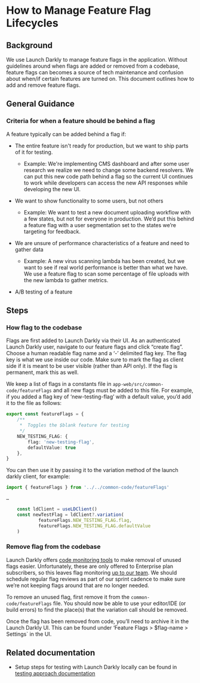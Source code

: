 # How to Manage Feature Flag Lifecycles

## Background

We use Launch Darkly to manage feature flags in the application. Without guidelines around when flags are added or removed from a codebase, feature flags can becomes a source of tech maintenance and confusion about when/if certain features are turned on. This document outlines how to add and remove feature flags.

## General Guidance

### Criteria for when a feature should be behind a flag

A feature typically can be added behind a flag if:

-   The entire feature isn't ready for production, but we want to ship parts of it for testing.

    -   Example: We're implementing CMS dashboard and after some user research we realize we need to change some backend resolvers. We can put this new code path behind a flag so the current UI continues to work while developers can access the new API responses while developing the new UI.

-   We want to show functionality to some users, but not others

    -   Example: We want to test a new document uploading workflow with a few states, but not for everyone in production. We’d put this behind a feature flag with a user segmentation set to the states we’re targeting for feedback.

-   We are unsure of performance characteristics of a feature and need to gather data

    -   Example: A new virus scanning lambda has been created, but we want to see if real world performance is better than what we have. We use a feature flag to scan some percentage of file uploads with the new lambda to gather metrics.

-   A/B testing of a feature

## Steps
### How flag to the codebase

Flags are first added to Launch Darkly via their UI. As an authenticated Launch Darkly user, navigate to our feature flags and click “create flag”. Choose a human readable flag name and a ‘-’ delimited flag key. The flag key is what we use inside our code. Make sure to mark the flag as client side if it is meant to be user visible (rather than API only). If the flag is permanent, mark this as well.

We keep a list of flags in a constants file in `app-web/src/common-code/featureFlags` and all new flags must be added to this file. For example, if you added a flag key of ‘new-testing-flag’ with a default value, you’d add it to the file as follows:

```typescript
export const featureFlags = {
    /**
     *  Toggles the $blank feature for testing
     */
    NEW_TESTING_FLAG: {
        flag: 'new-testing-flag',
        defaultValue: true
    },
}
```

You can then use it by passing it to the variation method of the launch darkly client, for example:

```typescript
import { featureFlags } from '../../common-code/featureFlags'

…

    const ldClient = useLDClient()
    const newTestFlag = ldClient?.variation(
            featureFlags.NEW_TESTING_FLAG.flag,
            featureFlags.NEW_TESTING_FLAG.defaultValue
    )
```

### Remove flag from the codebase

Launch Darkly offers [code monitoring tools](https://docs.launchdarkly.com/home/code/code-references) to make removal of unused flags easier. Unfortunately, these are only offered to Enterprise plan subscribers, so this leaves flag monitoring [up to our team](https://docs.launchdarkly.com/guides/best-practices/technical-debt). We should schedule regular flag reviews as part of our sprint cadence to make sure we’re not keeping flags around that are no longer needed.

To remove an unused flag, first remove it from the `common-code/featureFlags` file. You should now be able to use your editor/IDE (or build errors) to find the place(s) that the variation call should be removed.

Once the flag has been removed from code, you’ll need to archive it in the Launch Darkly UI. This can be found under ‘Feature Flags > $flag-name > Settings` in the UI.

## Related documentation
- Setup steps for testing with Launch Darkly locally can be found in [testing approach documentation](./launch-darkly-feature-flag-lifecycles.md)